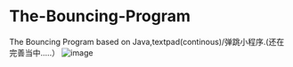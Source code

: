 # The-Bouncing-Program
The Bouncing Program  based on Java,textpad(continous)/弹跳小程序.(还在完善当中.....）
![image](https://user-images.githubusercontent.com/78581470/140455646-121a9f64-e0a3-48fb-b338-90ecb861591b.png)

